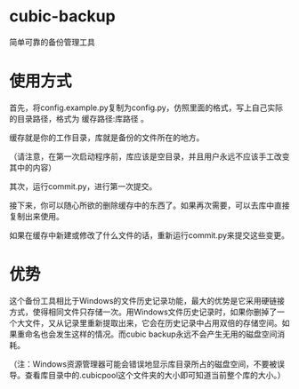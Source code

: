 # cubic-backup
简单可靠的备份管理工具

# 使用方式
首先，将config.example.py复制为config.py，仿照里面的格式，写上自己实际的目录路径，格式为 缓存路径:库路径 。

缓存就是你的工作目录，库就是备份的文件所在的地方。

（请注意，在第一次启动程序前，库应该是空目录，并且用户永远不应该手工改变其中的内容）

其次，运行commit.py，进行第一次提交。

接下来，你可以随心所欲的删除缓存中的东西了。如果再次需要，可以去库中直接复制出来使用。

如果在缓存中新建或修改了什么文件的话，重新运行commit.py来提交这些变更。

# 优势
这个备份工具相比于Windows的文件历史记录功能，最大的优势是它采用硬链接方式，使得相同文件只存储一次。用Windows文件历史记录时，如果你删掉了一个大文件，又从记录里重新提取出来，它会在历史记录中占用双倍的存储空间。如果重命名也会发生这样的情况。而cubic backup永远不会产生无用的磁盘空间消耗。

（注：Windows资源管理器可能会错误地显示库目录所占的磁盘空间，不要被误导。查看库目录中的.cubicpool这个文件夹的大小即可知道当前整个库的大小。）
